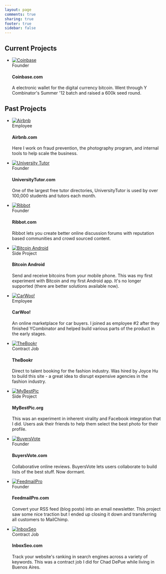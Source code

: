 ```yaml
---
layout: page
comments: true
sharing: true
footer: true
sidebar: false
---
```


<div class="page-header">
  <h2>Current Projects</h2>
</div>

<ul class="thumbnails">
  <li class="span4">
    <div class="thumbnail">
      <a href="https://coinbase.com/" target="_blank"><img src="/images/projects/coinbase.png" alt="Coinbase"/></a>
      <div class="caption">
        <span class="label label-info pull-right">Founder</span>
        <h4>Coinbase.com</h4>
        <p>A electronic wallet for the digital currency bitcoin.  Went through Y Combinator's Summer '12 batch and raised a 600k seed round.</p>
      </div>
    </div>
  </li>
</ul>

<div class="page-header">
  <h2>Past Projects</h2>
</div>

<ul class="thumbnails">
  <li class="span4">
    <div class="thumbnail">
      <a href="http://www.airbnb.com/" target="_blank"><img src="/images/projects/airbnb.png" alt="Airbnb"/></a>
      <div class="caption">
        <span class="label label-info pull-right">Employee</span>
        <h4>Airbnb.com</h4>
        <p>Here I work on fraud prevention, the photography program, and internal tools to help scale the business.</p>
      </div>
    </div>
  </li>
  <li class="span4">
    <div class="thumbnail">
      <a href="http://www.universitytutor.com/" target="_blank"><img src="/images/projects/universitytutor.png" alt="University Tutor"/></a>
      <div class="caption">
        <span class="label label-success pull-right">Founder</span>
        <h4>UniversityTutor.com</h4>
        <p>One of the largest free tutor directories, UniversityTutor is used by over 100,000 students and tutors each month.</p>
      </div>
    </div>
  </li>
  <li class="span4">
    <div class="thumbnail">
      <a href="http://ribbot.com/" target="_blank"><img src="/images/projects/ribbot.png" alt="Ribbot"/></a>
      <div class="caption">
        <span class="label label-success pull-right">Founder</span>
        <h4>Ribbot.com</h4>
        <p>Ribbot lets you create better online discussion forums with reputation based communities and crowd sourced content.</p>
      </div>
    </div>
  </li>
</ul>

<ul class="thumbnails">
  <li class="span4">
    <div class="thumbnail">
      <a href="https://play.google.com/store/apps/details?id=com.bitcoinandroid" target="_blank"><img src="/images/projects/bitcoinandroid.png" alt="Bitcoin Android"/></a>
      <div class="caption">
        <span class="label pull-right">Side Project</span>
        <h4>Bitcoin Android</h4>
        <p>Send and receive bitcoins from your mobile phone.  This was my first experiment with Bitcoin and my first Android app.  It's no longer supported (there are better solutions available now).</p>
      </div>
    </div>
  </li>
  
  <li class="span4">
    <div class="thumbnail">
      <a href="http://carwoo.com" target="_blank"><img src="/images/projects/carwoo.png" alt="CarWoo!"/></a>
      <div class="caption">
        <span class="label label-info pull-right">Employee</span>
        <h4>CarWoo!</h4>
        <p>An online marketplace for car buyers.  I joined as employee #2 after they finished YCombinator and helped build various parts of the product in the early stages.</p>
      </div>
    </div>
  </li>
  
  <li class="span4">
    <div class="thumbnail">
      <a href="http://thebookr.com" target="_blank"><img src="/images/projects/thebookr.png" alt="TheBookr"/></a>
      <div class="caption">
        <span class="label label-warning pull-right">Contract Job</span>
        <h4>TheBookr</h4>
        <p>Direct to talent booking for the fashion industry.  Was hired by Joyce Hu to build this site - a great idea to disrupt expensive agencies in the fashion industry.</p>
      </div>
    </div>
  </li>

</ul>
<ul class="thumbnails">
  
  <li class="span4">
    <div class="thumbnail">
      <a href="http://mybestpic.org" target="_blank"><img src="/images/projects/mybestpic.png" alt="MyBestPic"/></a>
      <div class="caption">
        <span class="label pull-right">Side Project</span>
        <h4>MyBestPic.org</h4>
        <p>This was an experiment in inherent virality and Facebook integration that I did.  Users ask their friends to help them select the best photo for their profile.</p>
      </div>
    </div>
  </li>
  
  <li class="span4">
    <div class="thumbnail">
      <a href="http://buyersvote.com" target="_blank"><img src="/images/projects/buyersvote.png" alt="BuyersVote"/></a>
      <div class="caption">
        <span class="label label-success pull-right">Founder</span>
        <h4>BuyersVote.com</h4>
        <p>Collaborative online reviews.  BuyersVote lets users collaborate to build lists of the best stuff.  Now dormant.</p>
      </div>
    </div>
  </li>
  
  <li class="span4">
    <div class="thumbnail">
      <a href="http://feedmailpro.com" target="_blank"><img src="/images/projects/feedmailpro.png" alt="FeedmailPro"/></a>
      <div class="caption">
        <span class="label label-success pull-right">Founder</span>
        <h4>FeedmailPro.com</h4>
        <p>Convert your RSS feed (blog posts) into an email newsletter.  This project saw some nice traction but I ended up closing it down and transferring all customers to MailChimp.</p>
      </div>
    </div>
  </li>

</ul>
<ul class="thumbnails">

  
  <li class="span4">
    <div class="thumbnail">
      <a href="http://inboxseo.com" target="_blank"><img src="/images/projects/inboxseo.png" alt="InboxSeo"/></a>
      <div class="caption">
        <span class="label label-warning pull-right">Contract Job</span>
        <h4>InboxSeo.com</h4>
        <p>Track your website's ranking in search engines across a variety of keywords.  This was a contract job I did for Chad DePue while living in Buenos Aires.</p>
      </div>
    </div>
  </li>
  
</ul>